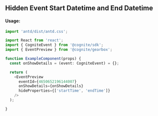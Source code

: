 ## Hidden Event Start Datetime and End Datetime

<!-- STORY -->

#### Usage:

```typescript jsx
import 'antd/dist/antd.css';

import React from 'react';
import { CogniteEvent } from '@cognite/sdk';
import { EventPreview } from '@cognite/gearbox';

function ExampleComponent(props) {
  const onShowDetails = (event: CogniteEvent) = {};

  return (
    <EventPreview 
      eventId={4650652196144007}
      onShowDetails={onShowDetails}
      hideProperties={['startTime', 'endTime']}
    />
  );

}
```
